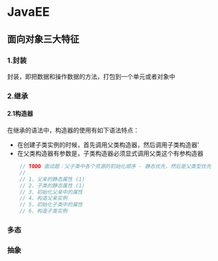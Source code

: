 # JavaEE

## 面向对象三大特征

### 1.封装
封装，即把数据和操作数据的方法，打包到一个单元或者对象中

### 2.继承

#### 2.1构造器

在继承的语法中，构造器的使用有如下语法特点：

- 在创建子类实例的时候，首先调用父类构造器，然后调用子类构造器’
- 在父类构造器有参数是，子类构造器必须显式调用父类这个有参构造器

```java
    // TODO 面试题：父子类中各个资源的初始化顺序 - 静态优先，然后是父类型优先
    //
    // 1、父亲的静态属性 (1)
    // 2、子类的静态属性 (1)
    // 3、初始化父亲中的属性
    // 4、构造父亲实例
    // 5、初始化子类中的属性
    // 6、构造子类实例
```



### 多态

### 抽象



## 
